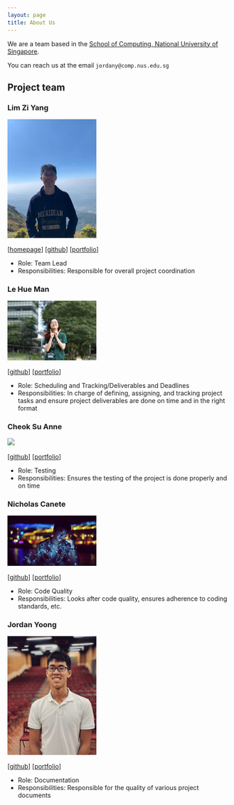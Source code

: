 ```yaml
---
layout: page
title: About Us
---
```


We are a team based in the [School of Computing, National University of Singapore](http://www.comp.nus.edu.sg).

You can reach us at the email `jordany@comp.nus.edu.sg`

## Project team

### Lim Zi Yang

<img src="images/ziyang-98.png" width="200px">

[[homepage](https://limziyang.com/)]
[[github](http://github.com/Ziyang-98)]
[[portfolio](https://limziyang.com)]

* Role: Team Lead
* Responsibilities: Responsible for overall project coordination

### Le Hue Man

<img src="images/lettuceman4.png" width="200px">

[[github](https://github.com/lettuceman4)]
[[portfolio](team/man-cv.pdf)]

* Role: Scheduling and Tracking/Deliverables and Deadlines
* Responsibilities: In charge of defining, assigning, and tracking project tasks and 
ensure project deliverables are done on time and in the right format

### Cheok Su Anne

<img src="images/cheoksuanne.png" width="200px">

[[github](https://github.com/cheoksuanne)]
[[portfolio](team/johndoe.md)]

* Role: Testing
* Responsibilities: Ensures the testing of the project is done properly and on time

### Nicholas Canete

<img src="images/nicholas-gcc.png" width="200px">

[[github](https://github.com/nicholas-gcc)] 
[[portfolio](team/nic-cv.pdf)]

* Role: Code Quality
* Responsibilities: Looks after code quality, ensures adherence to coding standards, etc.

### Jordan Yoong

<img src="images/jordanyoong.png" width="200px">

[[github](http://github.com/jordanyoong)]
[[portfolio](https://jordanyoong.github.io/cv/experience.html)]


* Role: Documentation 
* Responsibilities: Responsible for the quality of various project documents
